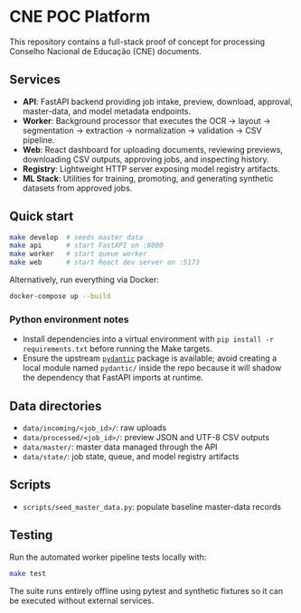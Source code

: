 # CNE POC Platform

This repository contains a full-stack proof of concept for processing Conselho Nacional de Educação (CNE) documents.

## Services

- **API**: FastAPI backend providing job intake, preview, download, approval, master-data, and model metadata endpoints.
- **Worker**: Background processor that executes the OCR → layout → segmentation → extraction → normalization → validation → CSV pipeline.
- **Web**: React dashboard for uploading documents, reviewing previews, downloading CSV outputs, approving jobs, and inspecting history.
- **Registry**: Lightweight HTTP server exposing model registry artifacts.
- **ML Stack**: Utilities for training, promoting, and generating synthetic datasets from approved jobs.

## Quick start

```bash
make develop  # seeds master data
make api      # start FastAPI on :8000
make worker   # start queue worker
make web      # start React dev server on :5173
```

Alternatively, run everything via Docker:

```bash
docker-compose up --build
```

### Python environment notes

- Install dependencies into a virtual environment with `pip install -r requirements.txt` before running the Make targets.
- Ensure the upstream [`pydantic`](https://pydantic.dev/) package is available; avoid creating a local module named `pydantic/` inside the repo because it will shadow the dependency that FastAPI imports at runtime.

## Data directories

- `data/incoming/<job_id>/`: raw uploads
- `data/processed/<job_id>/`: preview JSON and UTF-8 CSV outputs
- `data/master/`: master data managed through the API
- `data/state/`: job state, queue, and model registry artifacts

## Scripts

- `scripts/seed_master_data.py`: populate baseline master-data records

## Testing

Run the automated worker pipeline tests locally with:

```bash
make test
```

The suite runs entirely offline using pytest and synthetic fixtures so it can be executed without external services.
